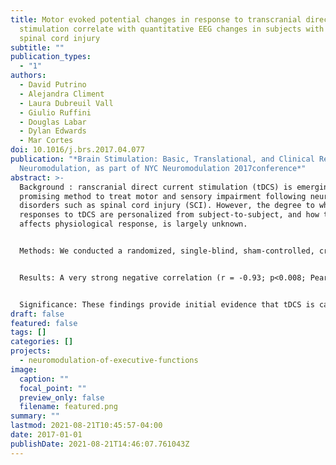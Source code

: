 ```yaml
---
title: Motor evoked potential changes in response to transcranial direct current
  stimulation correlate with quantitative EEG changes in subjects with chronic
  spinal cord injury
subtitle: ""
publication_types:
  - "1"
authors:
  - David Putrino
  - Alejandra Climent
  - Laura Dubreuil Vall
  - Giulio Ruffini
  - Douglas Labar
  - Dylan Edwards
  - Mar Cortes
doi: 10.1016/j.brs.2017.04.077
publication: "*Brain Stimulation: Basic, Translational, and Clinical Research in
  Neuromodulation, as part of NYC Neuromodulation 2017conference*"
abstract: >-
  Background : ranscranial direct current stimulation (tDCS) is emerging as a
  promising method to treat motor and sensory impairment following neurological
  disorders such as spinal cord injury (SCI). However, the degree to which
  responses to tDCS are personalized from subject‐to‐subject, and how this
  affects physiological response, is largely unknown.


  Methods: We conducted a randomized, single‐blind, sham‐controlled, cross‐over study in seven chronic SCI subjects with cervical lesions. We applied 20‐ minutes of anodal tDCS over the left primary motor cortex (M1). Subjects were randomized to receive either 1mA or sham stimulation using the StarStim 8‐channel system, with the anodal electrode placed at C3, and the return electrode placed at AF8 (Neuroelectrics, inc). Five‐minute EEG recordings were performed pre‐ and post‐tDCS protocols at F3, F4, Cz, C3, C4, P3, P4 and AF8 recording sites. Motor evoked potential (MEP) amplitude (peak‐to‐peak; Extensor Carpi Radialis muscle) was measured following single‐pulse TMS set at 120% of the Resting Motor Threshold over the C3 electrode.


  Results: A very strong negative correlation (r = ‐0.93; p<0.008; Pearson's correlation) was noted between pre‐/post‐tDCSMEP amplitude changes and pre‐/ post‐tDCS Beta‐2 coherence changes at the AF8 electrodes. Similar correlations existed at electrodes surrounding AF8, but weakened with increased distance from AF8. No such correlations were seen during the sham condition.


  Significance: These findings provide initial evidence that tDCS is capable of inducing modulation of oscillatory brain rhythms that correlate with individualized physiological responses to tDCS. This sets the stage for techniques that can optimize tDCS protocols targeting motor cortex.
draft: false
featured: false
tags: []
categories: []
projects:
  - neuromodulation-of-executive-functions
image:
  caption: ""
  focal_point: ""
  preview_only: false
  filename: featured.png
summary: ""
lastmod: 2021-08-21T10:45:57-04:00
date: 2017-01-01
publishDate: 2021-08-21T14:46:07.761043Z
---
```

